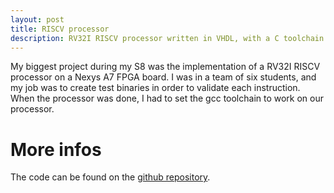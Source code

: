 ```yaml
---
layout: post
title: RISCV processor
description: RV32I RISCV processor written in VHDL, with a C toolchain
---
```


My biggest project during my S8 was the implementation of a RV32I RISCV processor on a Nexys A7 FPGA board. I was in a team of six students, and my job was to create test binaries in order to validate each instruction. When the processor was done, I had to set the gcc toolchain to work on our processor.

More infos
===

The code can be found on the [github repository](https://github.com/maxletemple/riscv_eirb).